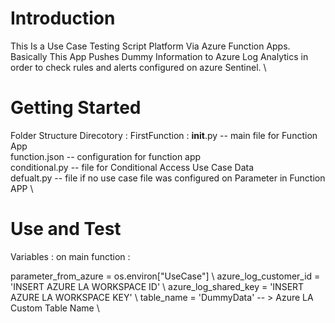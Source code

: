 # Introduction 
This Is a Use Case Testing Script Platform Via Azure Function Apps. \
Basically This App Pushes Dummy Information to Azure Log Analytics in order to check rules and alerts configured on azure Sentinel. \


# Getting Started
Folder Structure 
Direcotory : FirstFunction :
__init__.py -- main file for Function App \
function.json -- configuration for function app \
conditional.py -- file for Conditional Access Use Case Data \
defualt.py -- file if no use case file was configured on Parameter in Function APP \


# Use and Test
Variables :
on main function : 

parameter_from_azure = os.environ["UseCase"] \ 
azure_log_customer_id = 'INSERT AZURE LA WORKSPACE ID' \ 
azure_log_shared_key =  'INSERT AZURE LA WORKSPACE KEY' \ 
table_name = 'DummyData' -- > Azure LA Custom Table Name \




